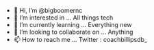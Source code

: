 - 👋 Hi, I’m @bigboomernc
- 👀 I’m interested in ... All things tech 
- 🌱 I’m currently learning ... Everything new 
- 💞️ I’m looking to collaborate on ... Anything 
- 📫 How to reach me ... Twitter : coachbillipsdb_

<!---
bigboomernc/bigboomernc is a ✨ special ✨ repository because its `README.md` (this file) appears on your GitHub profile.
You can click the Preview link to take a look at your changes.
--->
